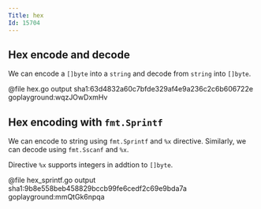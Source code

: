 ```yaml
---
Title: hex
Id: 15704
---
```

## Hex encode and decode

We can encode a `[]byte` into a `string` and decode from `string` into `[]byte`.

@file hex.go output sha1:63d4832a60c7bfde329af4e9a236c2c6b606722e goplayground:wqzJOwDxmHv

## Hex encoding with `fmt.Sprintf`

We can encode to string using `fmt.Sprintf` and `%x` directive. Similarly, we can decode using `fmt.Sscanf` and `%x`.

Directive `%x` supports integers in addtion to `[]byte`.

@file hex_sprintf.go output sha1:9b8e558beb458829bccb99fe6cedf2c69e9bda7a goplayground:mmQtGk6npqa

<!-- TODO: this requires go 1.10
## Hex encoding to writer, decoding from reader

For encoding and decoding larger values in streaming mode, we can encode to a `io.Writer` and decode from `io.Reader`.

@file hex_streaming.go output sha1:c1098fc85ad3ba51541001d88142f8b07742f55d goplayground:VzEp8o7FW6V
-->
